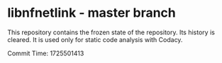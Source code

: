 # libnfnetlink - master branch

This repository contains the frozen state of the repository.
Its history is cleared. It is used only for static code
analysis with Codacy.

Commit Time: 1725501413